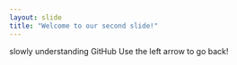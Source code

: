 ```yaml
---
layout: slide
title: "Welcome to our second slide!"
---
```

slowly understanding GitHub
Use the left arrow to go back!
